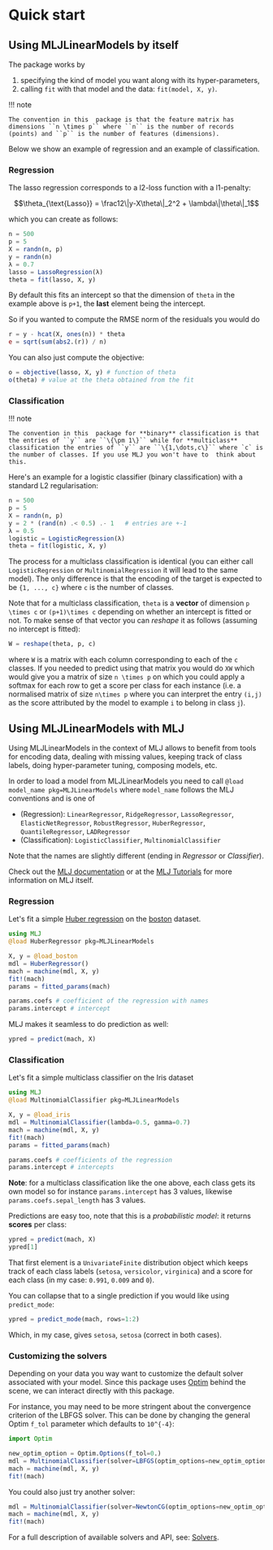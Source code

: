 # Quick start

## Using MLJLinearModels by itself

The package works by

1. specifying the kind of model you want along with its hyper-parameters,
2. calling `fit` with that model and the data: `fit(model, X, y)`.

!!! note

    The convention in this  package is that the feature matrix has dimensions ``n \times p`` where ``n`` is the number of records (points) and ``p`` is the number of features (dimensions).

Below we show an example of regression and an example of classification.

### Regression

The lasso regression corresponds to a l2-loss function with a l1-penalty:

```math
\theta_{\text{Lasso}} = \frac12\|y-X\theta\|_2^2 + \lambda\|\theta\|_1
```

which you can create as follows:

```julia
n = 500
p = 5
X = randn(n, p)
y = randn(n)
λ = 0.7
lasso = LassoRegression(λ)
theta = fit(lasso, X, y)
```

By default this fits an intercept so that the dimension of `theta` in the example above is `p+1`, the **last** element being the intercept.

So if you wanted to compute the RMSE norm of the residuals you would do

```julia
r = y - hcat(X, ones(n)) * theta
e = sqrt(sum(abs2.(r)) / n)
```

You can also just compute the objective:

```julia
o = objective(lasso, X, y) # function of theta
o(theta) # value at the theta obtained from the fit
```

### Classification

!!! note

    The convention in this  package for **binary** classification is that the entries of ``y`` are ``\{\pm 1\}`` while for **multiclass** classification the entries of ``y`` are ``\{1,\dots,c\}`` where `c` is the number of classes. If you use MLJ you won't have to  think about this.

Here's an example for a logistic classifier (binary classification) with a standard L2 regularisation:

```julia
n = 500
p = 5
X = randn(n, p)
y = 2 * (rand(n) .< 0.5) .- 1   # entries are +-1
λ = 0.5
logistic = LogisticRegression(λ)
theta = fit(logistic, X, y)
```

The process for a multiclass classification is identical (you can either call `LogisticRegression` or `MultinomialRegression` it will lead to the same model). The  only difference is that the encoding of the target is  expected to  be `{1, ..., c}` where `c` is the number of classes.

Note that for a multiclass classification, `theta` is a **vector** of dimension ``p \times c`` or ``(p+1)\times c`` depending on whether an intercept is fitted or not. To make sense of that vector you can _reshape_ it as follows (assuming no intercept is fitted):

```julia
W = reshape(theta, p, c)
```

where `W` is a matrix with each column corresponding to each of the `c` classes. If you needed to predict using that matrix you would do ``XW`` which would give you a matrix of size ``n \times p`` on which you could apply a softmax for each row to get a score per class for each instance (i.e. a normalised matrix of size ``n\times p`` where you can interpret the entry ``(i,j)`` as the score attributed by the model to example `i` to belong in class `j`).

## Using MLJLinearModels with MLJ

Using MLJLinearModels in the context of MLJ allows to benefit from tools for encoding data, dealing with missing values, keeping track of class labels, doing hyper-parameter tuning, composing models, etc.

In order to load a model from MLJLinearModels you need to call `@load model_name pkg=MLJLinearModels` where `model_name` follows the MLJ conventions and is one of

* (Regression): `LinearRegressor`, `RidgeRegressor`, `LassoRegressor`, `ElasticNetRegressor`, `RobustRegressor`, `HuberRegressor`, `QuantileRegressor`, `LADRegressor`
* (Classification): `LogisticClassifier`, `MultinomialClassifier`

Note that the names are slightly different (ending in _Regressor_ or _Classifier_).

Check out the [MLJ documentation](https://alan-turing-institute.github.io/MLJ.jl/stable/) or at the [MLJ Tutorials](https://alan-turing-institute.github.io/MLJTutorials/) for more information on MLJ itself.

### Regression

Let's fit a simple [Huber regression](https://en.wikipedia.org/wiki/Huber_loss) on the [boston](https://www.cs.toronto.edu/~delve/data/boston/bostonDetail.html) dataset.

```julia
using MLJ
@load HuberRegressor pkg=MLJLinearModels

X, y = @load_boston
mdl = HuberRegressor()
mach = machine(mdl, X, y)
fit!(mach)
params = fitted_params(mach)

params.coefs # coefficient of the regression with names
params.intercept # intercept
```

MLJ makes it seamless to do  prediction as well:

```julia
ypred = predict(mach, X)
```

### Classification

Let's fit a simple multiclass classifier on the Iris dataset

```julia
using MLJ
@load MultinomialClassifier pkg=MLJLinearModels

X, y = @load_iris
mdl = MultinomialClassifier(lambda=0.5, gamma=0.7)
mach = machine(mdl, X, y)
fit!(mach)
params = fitted_params(mach)

params.coefs # coefficients of the regression
params.intercept # intercepts
```

**Note**: for a multiclass classification like the one above, each class gets its own model so for instance `params.intercept` has 3 values, likewise `params.coefs.sepal_length` has 3 values.

Predictions are easy too, note that this is a _probabilistic model_: it returns **scores** per class:

```julia
ypred = predict(mach, X)
ypred[1]
```

That first element is a `UnivariateFinite` distribution object which keeps track of each class labels (`setosa`, `versicolor`, `virginica`) and a score for each class (in my case: `0.991`, `0.009` and `0`).

You can collapse that to a single prediction if you would like using  `predict_mode`:

```julia
ypred = predict_mode(mach, rows=1:2)
```

Which, in my case, gives `setosa`, `setosa` (correct in both cases).

### Customizing the solvers

Depending on your data you way want to customize the default solver associated with your model. Since this package uses [Optim](https://julianlsolvers.github.io/Optim.jl/stable/) behind the scene, we can interact directly with this package.

For instance, you may need to be more stringent about the convergence criterion of the LBFGS solver. This can be done by changing the general Optim `f_tol` parameter which defaults to ``10^{-4}``:

```julia
import Optim

new_optim_option = Optim.Options(f_tol=0.)
mdl = MultinomialClassifier(solver=LBFGS(optim_options=new_optim_option))
mach = machine(mdl, X, y)
fit!(mach)
```

You could also just try another solver:

```julia
mdl = MultinomialClassifier(solver=NewtonCG(optim_options=new_optim_option))
mach = machine(mdl, X, y)
fit!(mach)
```

For a full description of available solvers and API, see: [Solvers](@ref).
